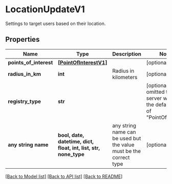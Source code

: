 # LocationUpdateV1

Settings to target users based on their location.

## Properties
Name | Type | Description | Notes
------------ | ------------- | ------------- | -------------
**points_of_interest** | [**[PointOfInterestV1]**](PointOfInterestV1.md) |  | [optional] 
**radius_in_km** | **int** | Radius in kilometers | [optional] 
**registry_type** | **str** |  | [optional]  if omitted the server will use the default value of "PointOfInterest"
**any string name** | **bool, date, datetime, dict, float, int, list, str, none_type** | any string name can be used but the value must be the correct type | [optional]

[[Back to Model list]](../README.md#documentation-for-models) [[Back to API list]](../README.md#documentation-for-api-endpoints) [[Back to README]](../README.md)


